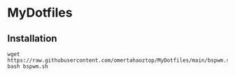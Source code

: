 # MyDotfiles
## Installation
```
wget https://raw.githubusercontent.com/omertahaoztop/MyDotfiles/main/bspwm.sh
bash bspwm.sh
```
